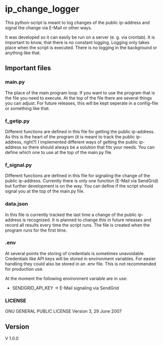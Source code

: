 # ip_change_logger
This python-script is meant to log changes of the public ip-address and signal the change via E-Mail or other ways.

It was developed so it can easily be run on a server (e. g. via crontab). It is important to know, that there is no
constant logging. Logging only takes place when the script is executed. There is no logging in the background or
anything like that.

## Important files

### main.py
The place of the main program loop. If you want to use the program that is the file you need to execute. At the top of
the file there are several things you can adjust. For future releases, this will be kept seperate in a config-file or
something like that.

### f_getip.py
Different functions are defined in this file for getting the public ip-address. As this is the heart of the program (it
is meant to track the public ip-address, right?) I implemented different ways of getting the public ip-address so there
should always be a solution that fits your needs. You can define which one to use at the top of the main.py file.

### f_signal.py
Different functions are defined in this file for signaling the change of the public ip-address. Currently there is only
one function (E-Mail via SendGrid) but further development is on the way. You can define if the script should signal
you at the top of the main.py file.

### data.json
In this file is currently tracked the last time a change of the public ip-address is recognized. It is planned to
change this in future releases and record all results every time the script runs. The file is created when the program
runs for the first time.

### .env
At several points the storing of credentials is sometimes unavoidable. Credentials like API keys will be stored in
environment variables. For easier handling they could also be stored in an .env file. This is not recommended for
production use.

At the moment the following environment variable are in use:
- SENDGRID_API_KEY -> E-Mail signaling via SendGrid

### LICENSE
GNU GENERAL PUBLIC LICENSE Version 3, 29 June 2007

## Version
V 1.0.0